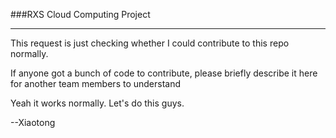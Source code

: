 ###RXS Cloud Computing Project

-----------

This request is just checking whether I could contribute to this repo normally.

If anyone got a bunch of code to contribute, please briefly describe it here for another team members to understand

Yeah it works normally. Let's do this guys.

--Xiaotong
